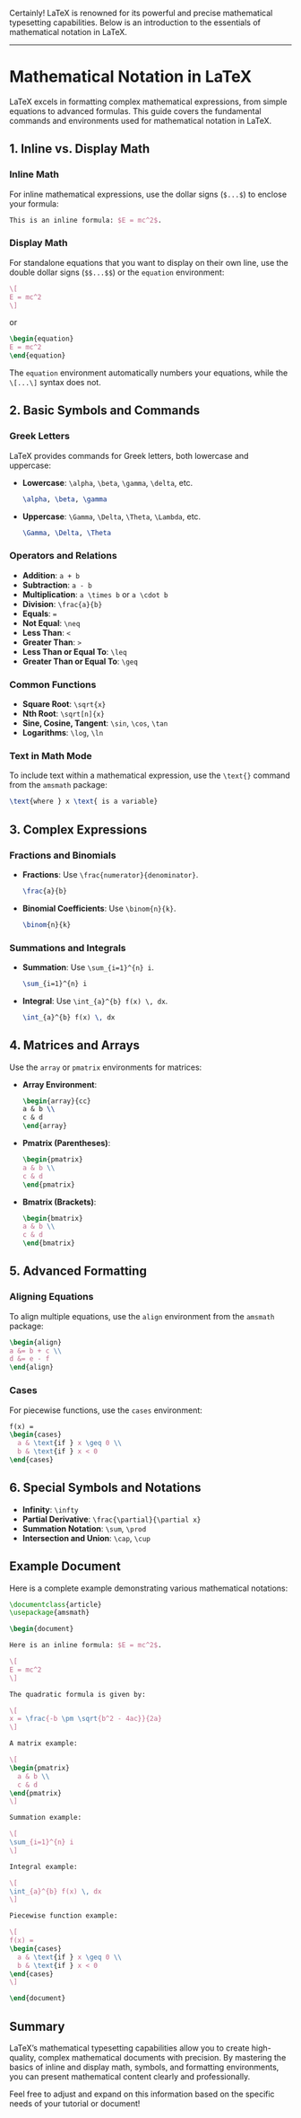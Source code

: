 Certainly! LaTeX is renowned for its powerful and precise mathematical typesetting capabilities. Below is an introduction to the essentials of mathematical notation in LaTeX.

---

# Mathematical Notation in LaTeX

LaTeX excels in formatting complex mathematical expressions, from simple equations to advanced formulas. This guide covers the fundamental commands and environments used for mathematical notation in LaTeX.

## 1. Inline vs. Display Math

### Inline Math

For inline mathematical expressions, use the dollar signs (`$...$`) to enclose your formula:

```latex
This is an inline formula: $E = mc^2$.
```

### Display Math

For standalone equations that you want to display on their own line, use the double dollar signs (`$$...$$`) or the `equation` environment:

```latex
\[
E = mc^2
\]
```

or

```latex
\begin{equation}
E = mc^2
\end{equation}
```

The `equation` environment automatically numbers your equations, while the `\[...\]` syntax does not.

## 2. Basic Symbols and Commands

### Greek Letters

LaTeX provides commands for Greek letters, both lowercase and uppercase:

- **Lowercase**: `\alpha`, `\beta`, `\gamma`, `\delta`, etc.
  ```latex
  \alpha, \beta, \gamma
  ```

- **Uppercase**: `\Gamma`, `\Delta`, `\Theta`, `\Lambda`, etc.
  ```latex
  \Gamma, \Delta, \Theta
  ```

### Operators and Relations

- **Addition**: `a + b`
- **Subtraction**: `a - b`
- **Multiplication**: `a \times b` or `a \cdot b`
- **Division**: `\frac{a}{b}`
- **Equals**: `=`
- **Not Equal**: `\neq`
- **Less Than**: `<`
- **Greater Than**: `>`
- **Less Than or Equal To**: `\leq`
- **Greater Than or Equal To**: `\geq`

### Common Functions

- **Square Root**: `\sqrt{x}`
- **Nth Root**: `\sqrt[n]{x}`
- **Sine, Cosine, Tangent**: `\sin`, `\cos`, `\tan`
- **Logarithms**: `\log`, `\ln`

### Text in Math Mode

To include text within a mathematical expression, use the `\text{}` command from the `amsmath` package:

```latex
\text{where } x \text{ is a variable}
```

## 3. Complex Expressions

### Fractions and Binomials

- **Fractions**: Use `\frac{numerator}{denominator}`.
  ```latex
  \frac{a}{b}
  ```

- **Binomial Coefficients**: Use `\binom{n}{k}`.
  ```latex
  \binom{n}{k}
  ```

### Summations and Integrals

- **Summation**: Use `\sum_{i=1}^{n} i`.
  ```latex
  \sum_{i=1}^{n} i
  ```

- **Integral**: Use `\int_{a}^{b} f(x) \, dx`.
  ```latex
  \int_{a}^{b} f(x) \, dx
  ```

## 4. Matrices and Arrays

Use the `array` or `pmatrix` environments for matrices:

- **Array Environment**:
  ```latex
  \begin{array}{cc}
  a & b \\
  c & d
  \end{array}
  ```

- **Pmatrix (Parentheses)**:
  ```latex
  \begin{pmatrix}
  a & b \\
  c & d
  \end{pmatrix}
  ```

- **Bmatrix (Brackets)**:
  ```latex
  \begin{bmatrix}
  a & b \\
  c & d
  \end{bmatrix}
  ```

## 5. Advanced Formatting

### Aligning Equations

To align multiple equations, use the `align` environment from the `amsmath` package:

```latex
\begin{align}
a &= b + c \\
d &= e - f
\end{align}
```

### Cases

For piecewise functions, use the `cases` environment:

```latex
f(x) =
\begin{cases}
  a & \text{if } x \geq 0 \\
  b & \text{if } x < 0
\end{cases}
```

## 6. Special Symbols and Notations

- **Infinity**: `\infty`
- **Partial Derivative**: `\frac{\partial}{\partial x}`
- **Summation Notation**: `\sum`, `\prod`
- **Intersection and Union**: `\cap`, `\cup`

## Example Document

Here is a complete example demonstrating various mathematical notations:

```latex
\documentclass{article}
\usepackage{amsmath}

\begin{document}

Here is an inline formula: $E = mc^2$.

\[
E = mc^2
\]

The quadratic formula is given by:

\[
x = \frac{-b \pm \sqrt{b^2 - 4ac}}{2a}
\]

A matrix example:

\[
\begin{pmatrix}
  a & b \\
  c & d
\end{pmatrix}
\]

Summation example:

\[
\sum_{i=1}^{n} i
\]

Integral example:

\[
\int_{a}^{b} f(x) \, dx
\]

Piecewise function example:

\[
f(x) =
\begin{cases}
  a & \text{if } x \geq 0 \\
  b & \text{if } x < 0
\end{cases}
\]

\end{document}
```

## Summary

LaTeX’s mathematical typesetting capabilities allow you to create high-quality, complex mathematical documents with precision. By mastering the basics of inline and display math, symbols, and formatting environments, you can present mathematical content clearly and professionally.

Feel free to adjust and expand on this information based on the specific needs of your tutorial or document!

